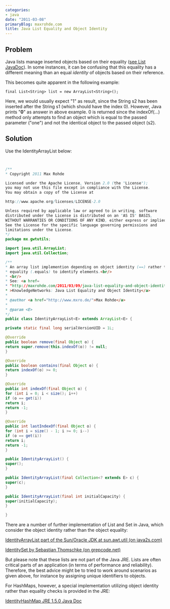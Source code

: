 ```yaml
---
categories:
- java
date: "2011-03-08"
primaryBlog: maxrohde.com
title: Java List Equality and Object Identity
---
```


## Problem

Java lists manage inserted objects based on their equality ([see List JavaDoc](http://download.oracle.com/javase/1.5.0/docs/api/java/util/List.html)). In some instances, it can be confusing that this equality has a different meaning than an equal _identity_ of objects based on their reference.

This becomes quite apparent in the following example:

```
final List<String> list = new ArrayList<String>();
```

Here, we would usually expect "1" as result, since the String s2 has been inserted after the String s1 (which should have the index 0). However, Java prints "**0**" as answer in above example. 0 is returned since the indexOf(…) method only attempts to find an object which is equal to the passed parameter ("one") and not the identical object to the passed object (s2).

## Solution

Use the IdentityArrayList below:

```java


/**
* Copyright 2011 Max Rohde

Licensed under the Apache License, Version 2.0 (the "License");
you may not use this file except in compliance with the License.
You may obtain a copy of the License at

http://www.apache.org/licenses/LICENSE-2.0

Unless required by applicable law or agreed to in writing, software
distributed under the License is distributed on an "AS IS" BASIS,
WITHOUT WARRANTIES OR CONDITIONS OF ANY KIND, either express or implied.
See the License for the specific language governing permissions and
limitations under the License.
*/
package mx.gwtutils;

import java.util.ArrayList;
import java.util.Collection;

/**
* An array list implemention depending on object identity (==) rather than
* equality (.equals) to identify elements.<br/>
* <br/>
* See: <a href=
* "http://maxrohde.com/2011/03/09/java-list-equality-and-object-identity/"
* >KnowledgeNetworks: Java List Equality and Object Identity</a>
*
* @author <a href="http://www.mxro.de/">Max Rohde</a>
*
* @param <E>
*/
public class IdentityArrayList<E> extends ArrayList<E> {

private static final long serialVersionUID = 1L;

@Override
public boolean remove(final Object o) {
return super.remove(this.indexOf(o)) != null;
}

@Override
public boolean contains(final Object o) {
return indexOf(o) >= 0;
}

@Override
public int indexOf(final Object o) {
for (int i = 0; i < size(); i++)
if (o == get(i))
return i;
return -1;
}

@Override
public int lastIndexOf(final Object o) {
for (int i = size() - 1; i >= 0; i--)
if (o == get(i))
return i;
return -1;
}

public IdentityArrayList() {
super();
}

public IdentityArrayList(final Collection<? extends E> c) {
super(c);
}

public IdentityArrayList(final int initialCapacity) {
super(initialCapacity);
}

}

```

There are a number of further implementation of List and Set in Java, which consider the object identity rather than the object equality:

[IdentityArrayList part of the Sun/Oracle JDK at sun.awt.util (on java2s.com)](http://www.java2s.com/Open-Source/Java-Document/6.0-JDK-Modules-sun/awt/sun/awt/util/IdentityArrayList.java.htm)

[IdentitySet by Sebastian Thomschke (on grepcode.net)](http://grepcode.com/file/repo1.maven.org/maven2/net.sf.oval/oval/1.20/net/sf/oval/internal/util/IdentitySet.java)

But please note that these lists are not part of the Java JRE. Lists are often critical parts of an application (in terms of performance and reliability). Therefore, the best advice might be to tried to work around scenarios as given above, for instance by assigning unique identifiers to objects.

For HashMaps, however, a special implementation utilizing object identity rather than equality checks is provided in the JRE:

[IdentityHashMap JRE 1.5.0 Java Doc](http://download.oracle.com/javase/1.5.0/docs/api/java/util/IdentityHashMap.html)